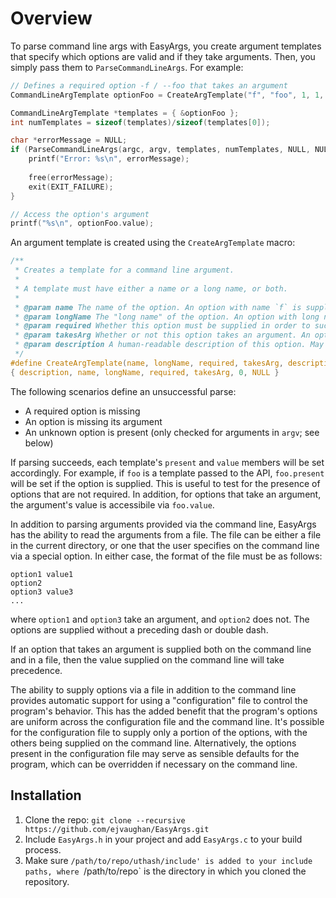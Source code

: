 # Overview

To parse command line args with EasyArgs, you create argument templates that specify which options are valid and if they take arguments. Then, you simply pass them to `ParseCommandLineArgs`. For example:

```c
// Defines a required option -f / --foo that takes an argument
CommandLineArgTemplate optionFoo = CreateArgTemplate("f", "foo", 1, 1, NULL);

CommandLineArgTemplate *templates = { &optionFoo };
int numTemplates = sizeof(templates)/sizeof(templates[0]);

char *errorMessage = NULL;
if (ParseCommandLineArgs(argc, argv, templates, numTemplates, NULL, NULL, &errorMessage) < 0) {
    printf("Error: %s\n", errorMessage);
    
    free(errorMessage);
    exit(EXIT_FAILURE);
}

// Access the option's argument
printf("%s\n", optionFoo.value);
```

An argument template is created using the `CreateArgTemplate` macro:

```c
/**
 * Creates a template for a command line argument.
 *
 * A template must have either a name or a long name, or both.
 *
 * @param name The name of the option. An option with name `f` is supplied on the command line with a single dash, `-f`. May be NULL.
 * @param longName The "long name" of the option. An option with long name `f` is supplied on the command line with two dashes, e.g. `--f`. May be NULL.
 * @param required Whether this option must be supplied in order to successfully parse the args. If a required option is missing, `ParseCommandLineArgs` returns a negative value indiciating an error.
 * @param takesArg Whether or not this option takes an argument. An option's argument is supplied immediately after the option, e.g. `-f <arg>`.
 * @param description A human-readable description of this option. May be NULL.
 */
#define CreateArgTemplate(name, longName, required, takesArg, description) \
{ description, name, longName, required, takesArg, 0, NULL }
```

The following scenarios define an unsuccessful parse:

* A required option is missing
* An option is missing its argument
* An unknown option is present (only checked for arguments in `argv`; see below)
   
If parsing succeeds, each template's `present` and `value` members will be set accordingly. For example, if `foo` is a template passed to the API, `foo.present` will be set if the option is supplied. This is useful to test for the presence of options that are not required. In addition, for options that take an argument, the argument's value is accessibile via `foo.value`.

In addition to parsing arguments provided via the command line, EasyArgs has the ability to read the arguments from a file. The file can be either a file in the current directory, or one that the user specifies on the command line via a special option. In either case, the format of the file must be as follows:

    option1 value1
    option2
    option3 value3
    ...

where `option1` and `option3` take an argument, and `option2` does not. The options are supplied without a preceding dash or double dash.

If an option that takes an argument is supplied both on the command line and in a file, then the value supplied on the command line will take precedence.

The ability to supply options via a file in addition to the command line provides automatic support for using a "configuration" file to control the program's behavior. This has the added benefit that the program's options are uniform across the configuration file and the command line. It's possible for the configuration file to supply only a portion of the options, with the others being supplied on the command line. Alternatively, the options present in the configuration file may serve as sensible defaults for the program, which can be overridden if necessary on the command line.

## Installation

1. Clone the repo: `git clone --recursive https://github.com/ejvaughan/EasyArgs.git`
2. Include `EasyArgs.h` in your project and add `EasyArgs.c` to your build process.
3. Make sure `/path/to/repo/uthash/include' is added to your include paths, where `/path/to/repo` is the directory in which you cloned the repository.

